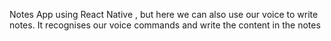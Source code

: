 Notes App using React Native , but here we can also use our voice to write notes. It recognises our voice commands and write the content in the notes
